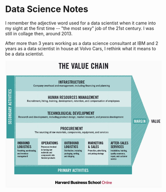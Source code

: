 # Data Science Notes

I remember the adjective word used for a data scientist when it came into my sight at the first time -- "the most sexy" job of the 21st century. I was still in collage then, around 2013. 

After more than 3 years working as a data science consultant at IBM and 2 years as a data scientist in house at Volvo Cars, I rethink what it means to be a data scientist.

![](https://github.com/Ewen2015/DataScienceNotes/blob/master/HBS_ValueChain.jpeg)
